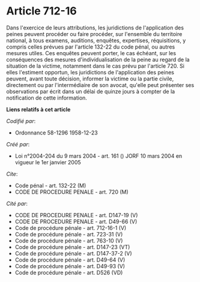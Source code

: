 # Article 712-16

Dans l'exercice de leurs attributions, les juridictions de l'application des peines peuvent procéder ou faire procéder, sur
l'ensemble du territoire national, à tous examens, auditions, enquêtes, expertises, réquisitions, y compris celles prévues
par l'article 132-22 du code pénal, ou autres mesures utiles. Ces enquêtes peuvent porter, le cas échéant, sur les
conséquences des mesures d'individualisation de la peine au regard de la situation de la victime, notamment dans le cas prévu
par l'article 720. Si elles l'estiment opportun, les juridictions de l'application des peines peuvent, avant toute décision,
informer la victime ou la partie civile, directement ou par l'intermédiaire de son avocat, qu'elle peut présenter ses
observations par écrit dans un délai de quinze jours à compter de la notification de cette information.

**Liens relatifs à cet article**

_Codifié par_:

  - Ordonnance 58-1296 1958-12-23

_Créé par_:

  - Loi n°2004-204 du 9 mars 2004 - art. 161 () JORF 10 mars 2004 en vigueur le 1er janvier 2005

_Cite_:

  - Code pénal - art. 132-22 (M)
  - CODE DE PROCEDURE PENALE - art. 720 (M)

_Cité par_:

  - CODE DE PROCEDURE PENALE - art. D147-19 (V)
  - CODE DE PROCEDURE PENALE - art. D49-66 (V)
  - Code de procédure pénale - art. 712-16-1 (V)
  - Code de procédure pénale - art. 723-31 (V)
  - Code de procédure pénale - art. 763-10 (V)
  - Code de procédure pénale - art. D147-23 (VT)
  - Code de procédure pénale - art. D147-37-2 (V)
  - Code de procédure pénale - art. D49-64 (V)
  - Code de procédure pénale - art. D49-93 (V)
  - Code de procédure pénale - art. D526 (VD)
